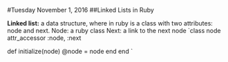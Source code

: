 #Tuesday November 1, 2016
##Linked Lists in Ruby

**Linked list:** a data structure, where in ruby is a class with two attributes: node and next.
Node: a ruby class
Next: a link to the next node
`class node
  attr_accessor :node, :next

  def initialize(node)
    @node = node
  end
end
`
